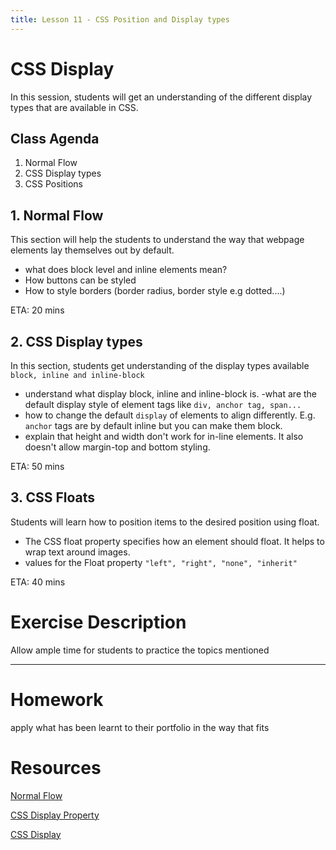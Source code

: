 ```yaml
---
title: Lesson 11 - CSS Position and Display types
---
```


# CSS Display

In this session, students will get an understanding of the different display types that are available in CSS.

## Class Agenda

1. Normal Flow
1. CSS Display types
1. CSS Positions

## 1. Normal Flow

This section will help the students to understand the way that webpage elements lay themselves out by default.

- what does block level and inline elements mean?
- How buttons can be styled
- How to style borders (border radius, border style e.g dotted....)

ETA: 20 mins

## 2. CSS Display types

In this section, students get understanding of the display types available `block, inline and inline-block`

- understand what display block, inline and inline-block is.
  -what are the default display style of element tags like `div, anchor tag, span...`
- how to change the default `display` of elements to align differently. E.g. `anchor` tags are by default inline but you can make them block.
- explain that height and width don't work for in-line elements. It also doesn't allow margin-top and bottom styling.

ETA: 50 mins

## 3. CSS Floats

Students will learn how to position items to the desired position using float.

- The CSS float property specifies how an element should float. It helps to wrap text around images.
- values for the Float property `"left", "right", "none", "inherit"`

ETA: 40 mins

# Exercise Description

Allow ample time for students to practice the topics mentioned

---

# Homework

apply what has been learnt to their portfolio in the way that fits

# Resources

[Normal Flow](https://developer.mozilla.org/en-US/docs/Learn/CSS/CSS_layout/Normal_Flow)

[CSS Display Property](https://www.w3schools.com/cssref/pr_class_display.asp)

[CSS Display](https://developer.mozilla.org/en-US/docs/Web/CSS/display)
